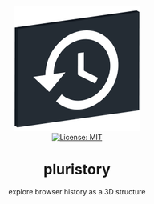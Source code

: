 <p align="center">
    <img src="https://raw.githubusercontent.com/plurid/pluristory/master/about/identity/pluristory-logo.png" height="250px">
    <br />
    <a target="_blank" href="https://github.com/plurid/pluristory/blob/master/LICENSE">
        <img src="https://img.shields.io/badge/license-MIT-blue.svg?colorB=1380C3&style=for-the-badge" alt="License: MIT">
    </a>
</p>



<h1
    align="center"
>
    pluristory
</h1>

<p
    align="center"
>
    explore browser history as a 3D structure
</p>

